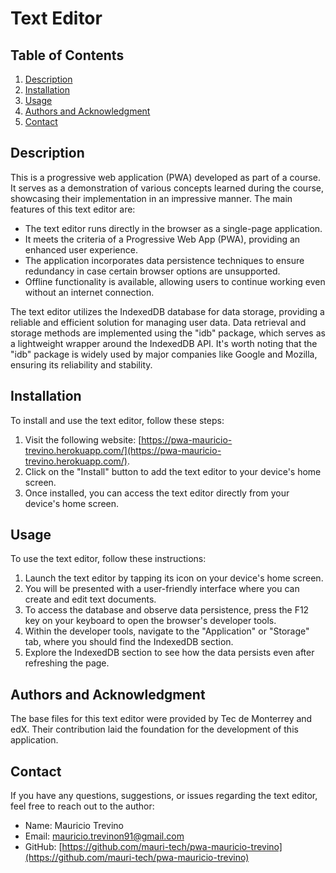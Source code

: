 # Text Editor

## Table of Contents

1. [Description](#description)
2. [Installation](#installation)
3. [Usage](#usage)
4. [Authors and Acknowledgment](#authors-and-acknowledgment)
5. [Contact](#contact)

## Description

This is a progressive web application (PWA) developed as part of a course. It serves as a demonstration of various concepts learned during the course, showcasing their implementation in an impressive manner. The main features of this text editor are:

- The text editor runs directly in the browser as a single-page application.
- It meets the criteria of a Progressive Web App (PWA), providing an enhanced user experience.
- The application incorporates data persistence techniques to ensure redundancy in case certain browser options are unsupported.
- Offline functionality is available, allowing users to continue working even without an internet connection.

The text editor utilizes the IndexedDB database for data storage, providing a reliable and efficient solution for managing user data. Data retrieval and storage methods are implemented using the "idb" package, which serves as a lightweight wrapper around the IndexedDB API. It's worth noting that the "idb" package is widely used by major companies like Google and Mozilla, ensuring its reliability and stability.

## Installation

To install and use the text editor, follow these steps:

1. Visit the following website: [https://pwa-mauricio-trevino.herokuapp.com/](https://pwa-mauricio-trevino.herokuapp.com/).
2. Click on the "Install" button to add the text editor to your device's home screen.
3. Once installed, you can access the text editor directly from your device's home screen.

## Usage

To use the text editor, follow these instructions:

1. Launch the text editor by tapping its icon on your device's home screen.
2. You will be presented with a user-friendly interface where you can create and edit text documents.
3. To access the database and observe data persistence, press the F12 key on your keyboard to open the browser's developer tools.
4. Within the developer tools, navigate to the "Application" or "Storage" tab, where you should find the IndexedDB section.
5. Explore the IndexedDB section to see how the data persists even after refreshing the page.

## Authors and Acknowledgment

The base files for this text editor were provided by Tec de Monterrey and edX. Their contribution laid the foundation for the development of this application.

## Contact

If you have any questions, suggestions, or issues regarding the text editor, feel free to reach out to the author:

- Name: Mauricio Trevino
- Email: mauricio.trevinon91@gmail.com
- GitHub: [https://github.com/mauri-tech/pwa-mauricio-trevino](https://github.com/mauri-tech/pwa-mauricio-trevino)
